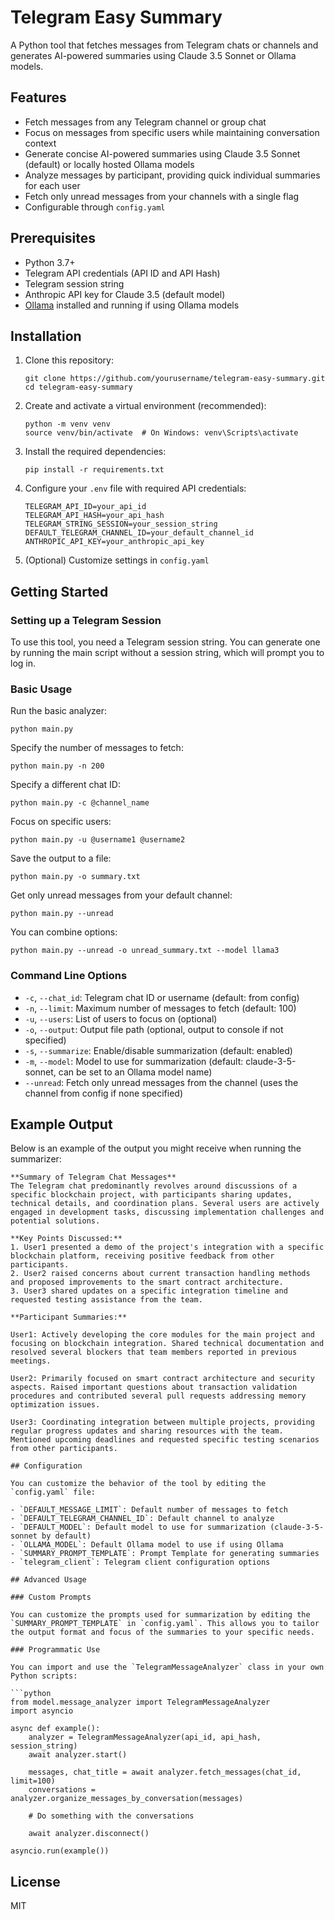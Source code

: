 # Telegram Easy Summary

A Python tool that fetches messages from Telegram chats or channels and generates AI-powered summaries using Claude 3.5 Sonnet or Ollama models.

## Features

- Fetch messages from any Telegram channel or group chat
- Focus on messages from specific users while maintaining conversation context
- Generate concise AI-powered summaries using Claude 3.5 Sonnet (default) or locally hosted Ollama models
- Analyze messages by participant, providing quick individual summaries for each user
- Fetch only unread messages from your channels with a single flag
- Configurable through `config.yaml`

## Prerequisites

- Python 3.7+
- Telegram API credentials (API ID and API Hash)
- Telegram session string
- Anthropic API key for Claude 3.5 (default model)
- [Ollama](https://ollama.ai/) installed and running if using Ollama models

## Installation

1. Clone this repository:
   ```
   git clone https://github.com/yourusername/telegram-easy-summary.git
   cd telegram-easy-summary
   ```

2. Create and activate a virtual environment (recommended):
   ```
   python -m venv venv
   source venv/bin/activate  # On Windows: venv\Scripts\activate
   ```

3. Install the required dependencies:
   ```
   pip install -r requirements.txt
   ```

4. Configure your `.env` file with required API credentials:
   ```
   TELEGRAM_API_ID=your_api_id
   TELEGRAM_API_HASH=your_api_hash
   TELEGRAM_STRING_SESSION=your_session_string
   DEFAULT_TELEGRAM_CHANNEL_ID=your_default_channel_id
   ANTHROPIC_API_KEY=your_anthropic_api_key
   ```

5. (Optional) Customize settings in `config.yaml`

## Getting Started

### Setting up a Telegram Session

To use this tool, you need a Telegram session string. You can generate one by running the main script without a session string, which will prompt you to log in.

### Basic Usage

Run the basic analyzer:
```
python main.py
```

Specify the number of messages to fetch:
```
python main.py -n 200
```

Specify a different chat ID:
```
python main.py -c @channel_name
```

Focus on specific users:
```
python main.py -u @username1 @username2
```

Save the output to a file:
```
python main.py -o summary.txt
```

Get only unread messages from your default channel:
```
python main.py --unread
```

You can combine options:
```
python main.py --unread -o unread_summary.txt --model llama3
```

### Command Line Options

- `-c`, `--chat_id`: Telegram chat ID or username (default: from config)
- `-n`, `--limit`: Maximum number of messages to fetch (default: 100)
- `-u`, `--users`: List of users to focus on (optional)
- `-o`, `--output`: Output file path (optional, output to console if not specified)
- `-s`, `--summarize`: Enable/disable summarization (default: enabled)
- `-m`, `--model`: Model to use for summarization (default: claude-3-5-sonnet, can be set to an Ollama model name)
- `--unread`: Fetch only unread messages from the channel (uses the channel from config if none specified)

## Example Output

Below is an example of the output you might receive when running the summarizer:

```
**Summary of Telegram Chat Messages**
The Telegram chat predominantly revolves around discussions of a specific blockchain project, with participants sharing updates, technical details, and coordination plans. Several users are actively engaged in development tasks, discussing implementation challenges and potential solutions.

**Key Points Discussed:**
1. User1 presented a demo of the project's integration with a specific blockchain platform, receiving positive feedback from other participants.
2. User2 raised concerns about current transaction handling methods and proposed improvements to the smart contract architecture.
3. User3 shared updates on a specific integration timeline and requested testing assistance from the team.

**Participant Summaries:**

User1: Actively developing the core modules for the main project and focusing on blockchain integration. Shared technical documentation and resolved several blockers that team members reported in previous meetings.

User2: Primarily focused on smart contract architecture and security aspects. Raised important questions about transaction validation procedures and contributed several pull requests addressing memory optimization issues.

User3: Coordinating integration between multiple projects, providing regular progress updates and sharing resources with the team. Mentioned upcoming deadlines and requested specific testing scenarios from other participants.

## Configuration

You can customize the behavior of the tool by editing the `config.yaml` file:

- `DEFAULT_MESSAGE_LIMIT`: Default number of messages to fetch
- `DEFAULT_TELEGRAM_CHANNEL_ID`: Default channel to analyze
- `DEFAULT_MODEL`: Default model to use for summarization (claude-3-5-sonnet by default)
- `OLLAMA_MODEL`: Default Ollama model to use if using Ollama
- `SUMMARY_PROMPT_TEMPLATE`: Prompt Template for generating summaries
- `telegram_client`: Telegram client configuration options

## Advanced Usage

### Custom Prompts

You can customize the prompts used for summarization by editing the `SUMMARY_PROMPT_TEMPLATE` in `config.yaml`. This allows you to tailor the output format and focus of the summaries to your specific needs.

### Programmatic Use

You can import and use the `TelegramMessageAnalyzer` class in your own Python scripts:

```python
from model.message_analyzer import TelegramMessageAnalyzer
import asyncio

async def example():
    analyzer = TelegramMessageAnalyzer(api_id, api_hash, session_string)
    await analyzer.start()
    
    messages, chat_title = await analyzer.fetch_messages(chat_id, limit=100)
    conversations = analyzer.organize_messages_by_conversation(messages)
    
    # Do something with the conversations
    
    await analyzer.disconnect()

asyncio.run(example())
```

## License

MIT 